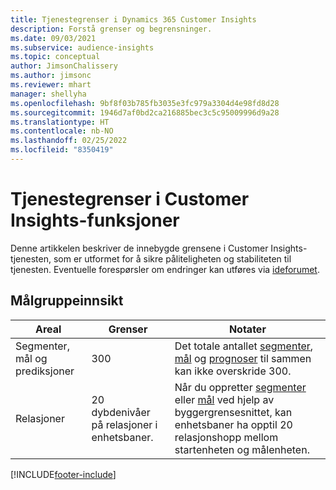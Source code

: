 ```yaml
---
title: Tjenestegrenser i Dynamics 365 Customer Insights
description: Forstå grenser og begrensninger.
ms.date: 09/03/2021
ms.subservice: audience-insights
ms.topic: conceptual
author: JimsonChalissery
ms.author: jimsonc
ms.reviewer: mhart
manager: shellyha
ms.openlocfilehash: 9bf8f03b785fb3035e3fc979a3304d4e98fd8d28
ms.sourcegitcommit: 1946d7af0bd2ca216885bec3c5c95009996d9a28
ms.translationtype: HT
ms.contentlocale: nb-NO
ms.lasthandoff: 02/25/2022
ms.locfileid: "8350419"
---
```

# <a name="service-limits-in-customer-insights-capabilities"></a>Tjenestegrenser i Customer Insights-funksjoner

Denne artikkelen beskriver de innebygde grensene i Customer Insights-tjenesten, som er utformet for å sikre påliteligheten og stabiliteten til tjenesten. Eventuelle forespørsler om endringer kan utføres via [ideforumet](https://go.microsoft.com/fwlink/?linkid=2074172). 

## <a name="audience-insights"></a>Målgruppeinnsikt

| Areal  | Grenser  | Notater |
|-------------|---------------------------------------------------------------------|---------------------------------------------------------------------|
| Segmenter, mål og prediksjoner | 300  | Det totale antallet [segmenter](audience-insights/segments.md), [mål](audience-insights/measures.md) og [prognoser](audience-insights/predictions.md) til sammen kan ikke overskride 300.  |
| Relasjoner | 20 dybdenivåer på relasjoner i enhetsbaner. | Når du oppretter [segmenter](audience-insights/segments.md) eller [mål](audience-insights/measures.md) ved hjelp av byggergrensesnittet, kan enhetsbaner ha opptil 20 relasjonshopp mellom startenheten og målenheten.  |

<!--
## Engagement insights

### Workspace and event quotas

Engagement insights is a highly scalable application that can support millions of events per second. During public preview, events have a volume threshold. There's also a limit to the number of workspaces in an organization.

### Engagement insights limits

- Maximum event volume per workspace  = 100 events per second

- Maximum number of workspaces per organization = 100

When events exceed the threshold, it can lead to loss of data in reports based on those events. You can [contact support](https://go.microsoft.com/fwlink/?linkid=2145734) to request a volume increase before you exceed limits. We'll work with you to determine your need for a volume increase and support your request.
-->

[!INCLUDE[footer-include](includes/footer-banner.md)]
